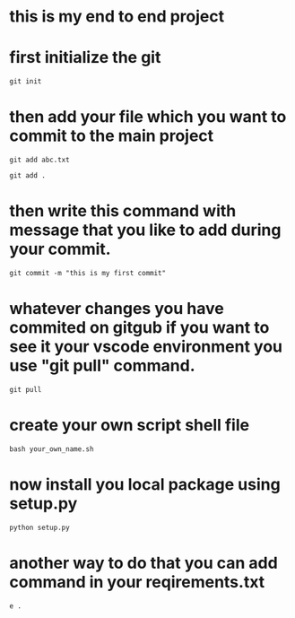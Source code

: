 # this is my end to end project

# first initialize the git

```
git init
```
# then add your file which you want to commit to the main project 
```
git add abc.txt

git add .
```
# then write this command with message that you like to add during your commit.
```
git commit -m "this is my first commit"
```
# whatever changes you have commited on gitgub if you want to see it your vscode environment you use "git pull" command.

```
git pull
```
# create your own script shell file

```
bash your_own_name.sh
```
# now install you local package using setup.py

```
python setup.py
```
# another way to do that you can add command in your reqirements.txt 

```
e .
```

